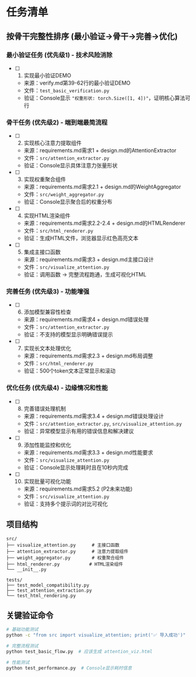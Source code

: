 # 任务清单

## 按骨干完整性排序 (最小验证→骨干→完善→优化)

### 最小验证任务 (优先级1) - 技术风险消除

- [ ] 1. 实现最小验证DEMO
  - 来源：verify.md第39-62行的最小验证DEMO
  - 文件：`test_basic_verification.py`
  - 验证：Console显示 `"权重形状: torch.Size([1, 4])"`，证明核心算法可行

### 骨干任务 (优先级2) - 端到端最简流程

- [ ] 2. 实现核心注意力提取组件
  - 来源：requirements.md需求1 + design.md的AttentionExtractor
  - 文件：`src/attention_extractor.py`
  - 验证：Console显示具体注意力张量形状

- [ ] 3. 实现权重聚合组件
  - 来源：requirements.md需求2.1 + design.md的WeightAggregator  
  - 文件：`src/weight_aggregator.py`
  - 验证：Console显示聚合后的权重分布

- [ ] 4. 实现HTML渲染组件
  - 来源：requirements.md需求2.2-2.4 + design.md的HTMLRenderer
  - 文件：`src/html_renderer.py`
  - 验证：生成HTML文件，浏览器显示红色高亮文本

- [ ] 5. 集成主接口函数
  - 来源：requirements.md需求3 + design.md主接口设计
  - 文件：`src/visualize_attention.py`
  - 验证：调用函数 → 完整流程跑通，生成可视化HTML

### 完善任务 (优先级3) - 功能增强

- [ ] 6. 添加模型兼容性检查
  - 来源：requirements.md需求4 + design.md错误处理
  - 文件：`src/attention_extractor.py`
  - 验证：不支持的模型显示明确错误提示

- [ ] 7. 实现长文本处理优化
  - 来源：requirements.md需求2.3 + design.md布局调整
  - 文件：`src/html_renderer.py`
  - 验证：500个token文本正常显示和滚动

### 优化任务 (优先级4) - 边缘情况和性能

- [ ] 8. 完善错误处理机制
  - 来源：requirements.md需求3.4 + design.md错误处理设计
  - 文件：`src/attention_extractor.py`, `src/visualize_attention.py`
  - 验证：异常模型显示有用的错误信息和解决建议

- [ ] 9. 添加性能监控和优化
  - 来源：requirements.md需求3.3 + design.md性能要求
  - 文件：`src/visualize_attention.py`
  - 验证：Console显示处理耗时且在10秒内完成

- [ ] 10. 实现批量可视化功能
  - 来源：requirements.md需求5.2 (P2未来功能)
  - 文件：`src/visualize_attention.py`
  - 验证：支持多个提示词的对比可视化

## 项目结构

```
src/
├── visualize_attention.py      # 主接口函数
├── attention_extractor.py      # 注意力提取组件
├── weight_aggregator.py        # 权重聚合组件
├── html_renderer.py           # HTML渲染组件
└── __init__.py

tests/
├── test_model_compatibility.py
├── test_attention_extraction.py
└── test_html_rendering.py
```

## 关键验证命令

```bash
# 基础功能测试
python -c "from src import visualize_attention; print('✅ 导入成功')"

# 完整流程测试
python test_basic_flow.py  # 应该生成 attention_viz.html

# 性能测试
python test_performance.py  # Console显示耗时信息
```